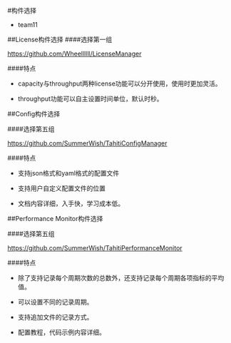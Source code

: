 #构件选择
+ team11

##License构件选择
####选择第一组

https://github.com/Wheellllll/LicenseManager

####特点

+ capacity与throughput两种license功能可以分开使用，使用时更加灵活。

+ throughput功能可以自主设置时间单位，默认时秒。

##Config构件选择

####选择第五组

https://github.com/SummerWish/TahitiConfigManager

####特点

+ 支持json格式和yaml格式的配置文件

+ 支持用户自定义配置文件的位置

+ 文档内容详细，入手快，学习成本低。

##Performance Monitor构件选择

####选择第五组

https://github.com/SummerWish/TahitiPerformanceMonitor

####特点

+ 除了支持记录每个周期次数的总数外，还支持记录每个周期各项指标的平均值。

+ 可以设置不同的记录周期。

+ 支持追加文件的记录方式。

+ 配置教程，代码示例内容详细。